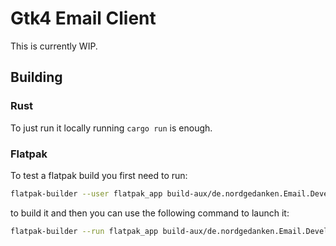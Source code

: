 # Gtk4 Email Client

This is currently WIP.

## Building

### Rust

To just run it locally running `cargo run` is enough.

### Flatpak

To test a flatpak build you first need to run:

```bash
flatpak-builder --user flatpak_app build-aux/de.nordgedanken.Email.Devel.yaml --force-clean
```

to build it and then you can use the following command to launch it:

```bash
flatpak-builder --run flatpak_app build-aux/de.nordgedanken.Email.Devel.yaml mail-client
```
